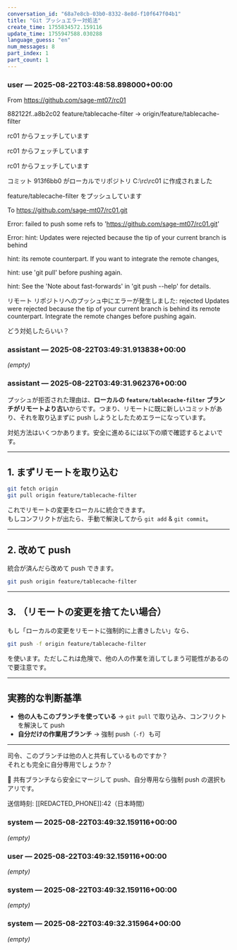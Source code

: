 ```yaml
---
conversation_id: "68a7e8cb-03b0-8332-8e8d-f10f647f04b1"
title: "Git プッシュエラー対処法"
create_time: 1755834572.159116
update_time: 1755947588.030288
language_guess: "en"
num_messages: 8
part_index: 1
part_count: 1
---
```


### user — 2025-08-22T03:48:58.898000+00:00

From https://github.com/sage-mt07/rc01
   882122f..a8b2c02  feature/tablecache-filter -> origin/feature/tablecache-filter
rc01 からフェッチしています
rc01 からフェッチしています
rc01 からフェッチしています
コミット 913f6bb0 がローカルでリポジトリ C:\rc\rc01 に作成されました
feature/tablecache-filter をプッシュしています
To https://github.com/sage-mt07/rc01.git
Error: failed to push some refs to 'https://github.com/sage-mt07/rc01.git'
Error: hint: Updates were rejected because the tip of your current branch is behind
hint: its remote counterpart. If you want to integrate the remote changes,
hint: use 'git pull' before pushing again.
hint: See the 'Note about fast-forwards' in 'git push --help' for details.

リモート リポジトリへのプッシュ中にエラーが発生しました: rejected Updates were rejected because the tip of your current branch is behind its remote counterpart. Integrate the remote changes  before pushing again.

どう対処したらいい？

### assistant — 2025-08-22T03:49:31.913838+00:00

_(empty)_

### assistant — 2025-08-22T03:49:31.962376+00:00

プッシュが拒否された理由は、**ローカルの `feature/tablecache-filter` ブランチがリモートより古い**からです。つまり、リモートに既に新しいコミットがあり、それを取り込まずに push しようとしたためエラーになっています。

対処方法はいくつかあります。安全に進めるには以下の順で確認するとよいです。

---

## 1. まずリモートを取り込む
```bash
git fetch origin
git pull origin feature/tablecache-filter
```

これでリモートの変更をローカルに統合できます。  
もしコンフリクトが出たら、手動で解決してから `git add` & `git commit`。

---

## 2. 改めて push
統合が済んだら改めて push できます。
```bash
git push origin feature/tablecache-filter
```

---

## 3. （リモートの変更を捨てたい場合）
もし「ローカルの変更をリモートに強制的に上書きしたい」なら、
```bash
git push -f origin feature/tablecache-filter
```
を使います。ただしこれは危険で、他の人の作業を消してしまう可能性があるので要注意です。

---

## 実務的な判断基準
- **他の人もこのブランチを使っている** → `git pull` で取り込み、コンフリクトを解決して push  
- **自分だけの作業用ブランチ** → 強制 push（`-f`）も可

---

司令、このブランチは他の人と共有しているものですか？  
それとも完全に自分専用でしょうか？  

📌 共有ブランチなら安全にマージして push、自分専用なら強制 push の選択もアリです。  

送信時刻: [[REDACTED_PHONE]]:42（日本時間）

### system — 2025-08-22T03:49:32.159116+00:00

_(empty)_

### user — 2025-08-22T03:49:32.159116+00:00

_(empty)_

### system — 2025-08-22T03:49:32.159116+00:00

_(empty)_

### system — 2025-08-22T03:49:32.315964+00:00

_(empty)_
